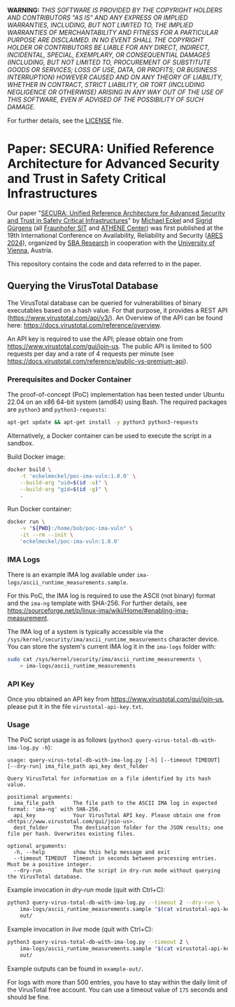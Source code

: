 <!--
################################################################################
# Copyright 2024, Fraunhofer Institute for Secure Information Technology SIT.  #
# All rights reserved.                                                         #
# ---------------------------------------------------------------------------- #
# Dockerfile.                                                                  #
# ---------------------------------------------------------------------------- #
# Author:        Michael Eckel <michael.eckel@sit.fraunhofer.de>               #
# Date Modified: 2024-02-15T11:18:05+00:00                                     #
# Date Created:  2024-02-15T11:18:05+00:00                                     #
################################################################################
-->

**WARNING:** *THIS SOFTWARE IS PROVIDED BY THE COPYRIGHT HOLDERS AND CONTRIBUTORS "AS IS" AND ANY EXPRESS OR IMPLIED WARRANTIES, INCLUDING, BUT NOT LIMITED TO, THE IMPLIED WARRANTIES OF MERCHANTABILITY AND FITNESS FOR A PARTICULAR PURPOSE ARE DISCLAIMED. IN NO EVENT SHALL THE COPYRIGHT HOLDER OR CONTRIBUTORS BE LIABLE FOR ANY DIRECT, INDIRECT, INCIDENTAL, SPECIAL, EXEMPLARY, OR CONSEQUENTIAL DAMAGES (INCLUDING, BUT NOT LIMITED TO, PROCUREMENT OF SUBSTITUTE GOODS OR SERVICES; LOSS OF USE, DATA, OR PROFITS; OR BUSINESS INTERRUPTION) HOWEVER CAUSED AND ON ANY THEORY OF LIABILITY, WHETHER IN CONTRACT, STRICT LIABILITY, OR TORT (INCLUDING NEGLIGENCE OR OTHERWISE) ARISING IN ANY WAY OUT OF THE USE OF THIS SOFTWARE, EVEN IF ADVISED OF THE POSSIBILITY OF SUCH DAMAGE.*

For further details, see the [LICENSE](LICENSE) file.

# Paper: SECURA: Unified Reference Architecture for Advanced Security and Trust in Safety Critical Infrastructures

Our paper "[SECURA: Unified Reference Architecture for Advanced Security and Trust in Safety Critical Infrastructures](https://doi.org/10.1145/3664476.3664513)" by [Michael Eckel](mailto:michael.eckel@sit.fraunhofer.de) and [Sigrid Gürgens](mailto:sigrid.guergens@sit.fraunhofer.de) (all [Fraunhofer SIT](https://www.sit.fraunhofer.de/) and [ATHENE Center](https://www.athene-center.de/)) was first published at the 19th International Conference on Availability, Reliability and Security ([ARES 2024](https://www.ares-conference.eu/)), organized by [SBA Research](https://www.sba-research.org/) in cooperation with the [University of Vienna](https://www.univie.ac.at/), Austria.

This repository contains the code and data referred to in the paper.

## Querying the VirusTotal Database

The VirusTotal database can be queried for vulnerabilities of binary executables based on a hash value.
For that purpose, it provides a REST API (<https://www.virustotal.com/api/v3/>).
An Overview of the API can be found here: <https://docs.virustotal.com/reference/overview>.

An API key is required to use the API; please obtain one from <https://www.virustotal.com/gui/join-us>.
The public API is limited to 500 requests per day and a rate of 4 requests per minute (see <https://docs.virustotal.com/reference/public-vs-premium-api>).

### Prerequisites and Docker Container

The proof-of-concept (PoC) implementation has been tested under Ubuntu 22.04 on an x86 64-bit system (amd64) using Bash.
The required packages are `python3` and `python3-requests`:

```bash
apt-get update && apt-get install -y python3 python3-requests
```

Alternatively, a Docker container can be used to execute the script in a sandbox.

Build Docker image:

```bash
docker build \
    -t 'eckelmeckel/poc-ima-vuln:1.0.0' \
    --build-arg "uid=$(id -u)" \
    --build-arg "gid=$(id -g)" \
    .
```

Run Docker container:

```bash
docker run \
    -v "${PWD}:/home/bob/poc-ima-vuln" \
    -it --rm --init \
    'eckelmeckel/poc-ima-vuln:1.0.0'
```

### IMA Logs

There is an example IMA log available under `ima-logs/ascii_runtime_measurements.sample`.

For this PoC, the IMA log is required to use the ASCII (not binary) format and the `ima-ng` template with SHA-256.
For further details, see <https://sourceforge.net/p/linux-ima/wiki/Home/#enabling-ima-measurement>.

The IMA log of a system is typically accessible via the `/sys/kernel/security/ima/ascii_runtime_measurements` character device.
You can store the system's current IMA log it in the `ima-logs` folder with:

```bash
sudo cat /sys/kernel/security/ima/ascii_runtime_measurements \
    > ima-logs/ascii_runtime_measurements
```

### API Key

Once you obtained an API key from <https://www.virustotal.com/gui/join-us>, please put it in the file `virustotal-api-key.txt`.

### Usage

The PoC script usage is as follows (`python3 query-virus-total-db-with-ima-log.py -h`):

```text
usage: query-virus-total-db-with-ima-log.py [-h] [--timeout TIMEOUT] [--dry-run] ima_file_path api_key dest_folder

Query VirusTotal for information on a file identified by its hash value.

positional arguments:
  ima_file_path      The file path to the ASCII IMA log in expected format: 'ima-ng' with SHA-256.
  api_key            Your VirusTotal API key. Please obtain one from <https://www.virustotal.com/gui/join-us>.
  dest_folder        The destination folder for the JSON results; one file per hash. Overwrites existing files.

optional arguments:
  -h, --help         show this help message and exit
  --timeout TIMEOUT  Timeout in seconds between processing entries. Must be a positive integer.
  --dry-run          Run the script in dry-run mode without querying the VirusTotal database.
```

Example invocation in *dry-run* mode (quit with Ctrl+C):

```bash
python3 query-virus-total-db-with-ima-log.py --timeout 2 --dry-run \
    ima-logs/ascii_runtime_measurements.sample "$(cat virustotal-api-key.txt)" \
    out/
```

Example invocation in *live* mode (quit with Ctrl+C):

```bash
python3 query-virus-total-db-with-ima-log.py --timeout 2 \
    ima-logs/ascii_runtime_measurements.sample "$(cat virustotal-api-key.txt)" \
    out/
```

Example outputs can be found in `example-out/`.

For logs with more than 500 entries, you have to stay within the daily limit of the VirusTotal free account.
You can use a timeout value of `175` seconds and should be fine.
